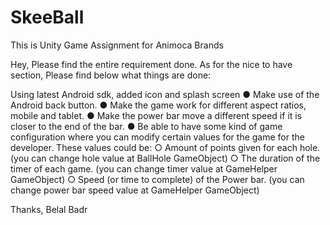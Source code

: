 # SkeeBall
This is Unity Game Assignment for Animoca Brands

Hey,
Please find the entire requirement done.
As for the nice to have section, Please find below what things are done:

Using latest Android sdk, added icon and splash screen
● Make use of the Android back button.
● Make the game work for different aspect ratios, mobile and tablet.
● Make the power bar move a different speed if it is closer to the end of the bar.
● Be able to have some kind of game configuration where you can modify certain
values for the game for the developer. These values could be:
○ Amount of points given for each hole. (you can change hole value at BallHole GameObject) 
○ The duration of the timer of each game. (you can change timer value at GameHelper GameObject)
○ Speed (or time to complete) of the Power bar. (you can change power bar speed value at GameHelper GameObject)


Thanks,
Belal Badr
